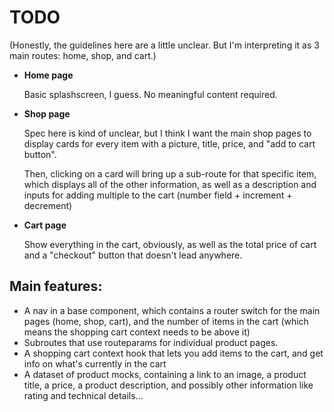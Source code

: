# TODO

(Honestly, the guidelines here are a little unclear. But I'm interpreting it as 3 main routes: home, shop, and cart.)

- **Home page**

  Basic splashscreen, I guess. No meaningful content required.

- **Shop page**

  Spec here is kind of unclear, but I think I want the main shop pages to display cards for every item with a picture, title, price, and "add to cart button".

  Then, clicking on a card will bring up a sub-route for that specific item, which displays all of the other information, as well as a description and inputs for adding multiple to the cart (number field + increment + decrement)

- **Cart page**

  Show everything in the cart, obviously, as well as the total price of cart and a "checkout" button that doesn't lead anywhere.

## Main features:

- A nav in a base component, which contains a router switch for the main pages (home, shop, cart), and the number of items in the cart (which means the shopping cart context needs to be above it)
- Subroutes that use routeparams for individual product pages.
- A shopping cart context hook that lets you add items to the cart, and get info on what's currently in the cart
- A dataset of product mocks, containing a link to an image, a product title, a price, a product description, and possibly other information like rating and technical details...

